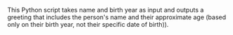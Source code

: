 This Python script takes name and birth year as input and outputs a greeting that includes the person's name and their approximate age (based only on their birth year, not their specific date of birth)).
